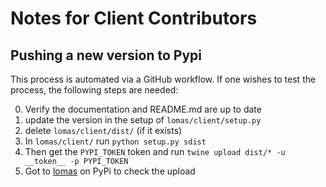 # Notes for Client Contributors

## Pushing a new version to Pypi

This process is automated via a GitHub workflow. If one wishes to test the process, the following steps are needed:

0. Verify the documentation and README.md are up to date
1. update the version in the setup of `lomas/client/setup.py`
2. delete `lomas/client/dist/` (if it exists)
3. In `lomas/client/` run `python setup.py sdist`
4. Then get the `PYPI_TOKEN` token and run `twine upload dist/* -u __token__ -p PYPI_TOKEN`
5. Got to [lomas](https://pypi.org/project/lomas-client/)  on PyPi to check the upload